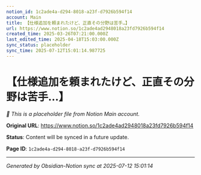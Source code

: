 ```yaml
---
notion_id: 1c2ade4a-d294-8018-a23f-d7926b594f14
account: Main
title: 【仕様追加を頼まれたけど、正直その分野は苦手…】
url: https://www.notion.so/1c2ade4ad2948018a23fd7926b594f14
created_time: 2025-03-26T07:21:00.000Z
last_edited_time: 2025-04-18T15:03:00.000Z
sync_status: placeholder
sync_time: 2025-07-12T15:01:14.987725
---
```


# 【仕様追加を頼まれたけど、正直その分野は苦手…】

*🔄 This is a placeholder file from Notion Main account.*

**Original URL**: https://www.notion.so/1c2ade4ad2948018a23fd7926b594f14

**Status**: Content will be synced in a future update.

**Page ID**: `1c2ade4a-d294-8018-a23f-d7926b594f14`

---

*Generated by Obsidian-Notion sync at 2025-07-12 15:01:14*
